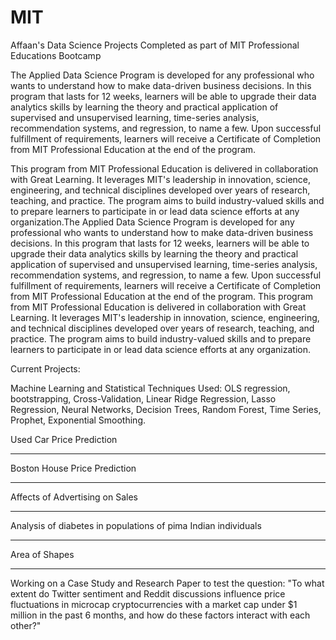 # MIT
Affaan's Data Science Projects Completed as part of MIT Professional Educations Bootcamp

The Applied Data Science Program is developed for any professional who wants to understand how to make data-driven business decisions. In this program that lasts for 12 weeks, learners will be able to upgrade their data analytics skills by learning the theory and practical application of supervised and unsupervised learning, time-series analysis, recommendation systems, and regression, to name a few. Upon successful fulfillment of requirements, learners will receive a Certificate of Completion from MIT Professional Education at the end of the program.

This program from MIT Professional Education is delivered in collaboration with Great Learning. It leverages MIT's leadership in innovation, science, engineering, and technical disciplines developed over years of research, teaching, and practice. The program aims to build industry-valued skills and to prepare learners to participate in or lead data science efforts at any organization.The Applied Data Science Program is developed for any professional who wants to understand how to make data-driven business decisions. In this program that lasts for 12 weeks, learners will be able to upgrade their data analytics skills by learning the theory and practical application of supervised and unsupervised learning, time-series analysis, recommendation systems, and regression, to name a few. Upon successful fulfillment of requirements, learners will receive a Certificate of Completion from MIT Professional Education at the end of the program. This program from MIT Professional Education is delivered in collaboration with Great Learning. It leverages MIT's leadership in innovation, science, engineering, and technical disciplines developed over years of research, teaching, and practice. The program aims to build industry-valued skills and to prepare learners to participate in or lead data science efforts at any organization.

Current Projects: 

Machine Learning and Statistical Techniques Used: OLS regression, bootstrapping, Cross-Validation, Linear Ridge Regression,
Lasso Regression, Neural Networks, Decision Trees, Random Forest, Time Series, Prophet, Exponential Smoothing.

Used Car Price Prediction

----------------------------------------------------------------------------

Boston House Price Prediction

----------------------------------------------------------------------------

Affects of Advertising on Sales

----------------------------------------------------------------------------

Analysis of diabetes in populations of pima Indian individuals

----------------------------------------------------------------------------

Area of Shapes

----------------------------------------------------------------------------

Working on a Case Study and Research Paper to test the question: "To what extent do Twitter sentiment and Reddit discussions influence price fluctuations in microcap cryptocurrencies with a
market cap under $1 million in the past 6 months, and how do these factors interact with each other?"
